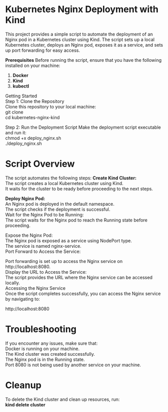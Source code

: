 # Kubernetes Nginx Deployment with Kind

This project provides a simple script to automate the deployment of an Nginx pod in a Kubernetes cluster using Kind. 
The script sets up a local Kubernetes cluster, deploys an Nginx pod, exposes it as a service, and sets up port forwarding for easy access.

**Prerequisites**
Before running the script, ensure that you have the following installed on your machine:

1. **Docker**
2. **Kind**
3. **kubectl**


Getting Started<br/>
Step 1: Clone the Repository<br/>
  Clone this repository to your local machine:<br/>
  git clone <br/>
  cd kubernetes-nginx-kind<br/>

Step 2: Run the Deployment Script
Make the deployment script executable and run it:<br/>
chmod +x deploy_nginx.sh<br/>
./deploy_nginx.sh<br/>

# Script Overview<br/>
The script automates the following steps:
**Create Kind Cluster:** <br/>
The script creates a local Kubernetes cluster using Kind.<br/>
It waits for the cluster to be ready before proceeding to the next steps.<br/>

**Deploy Nginx Pod:** <br/>
An Nginx pod is deployed in the default namespace.<br/>
The script checks if the deployment is successful.<br/>
Wait for the Nginx Pod to be Running:<br/>
The script waits for the Nginx pod to reach the Running state before proceeding.<br/>

Expose the Nginx Pod:<br/>
The Nginx pod is exposed as a service using NodePort type.<br/>
The service is named nginx-service.<br/>
Port Forward to Access the Service:<br/>

Port forwarding is set up to access the Nginx service on http://localhost:8080.<br/>
Display the URL to Access the Service:<br/>
The script provides the URL where the Nginx service can be accessed locally.<br/>
Accessing the Nginx Service<br/>
Once the script completes successfully, you can access the Nginx service by navigating to:<br/>

http://localhost:8080

# Troubleshooting
If you encounter any issues, make sure that:<br/>
Docker is running on your machine.<br/>
The Kind cluster was created successfully.<br/>
The Nginx pod is in the Running state.<br/>
Port 8080 is not being used by another service on your machine.<br/>

# Cleanup <br/>
To delete the Kind cluster and clean up resources, run:<br/>
 **kind delete cluster**
